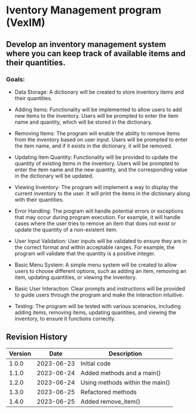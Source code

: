 # Iventory Management program (VexIM)

## Develop an inventory management system where you can keep track of available items and their quantities.

### Goals:

  * Data Storage: A dictionary will be created to store inventory items and their quantities.

  *  Adding Items: Functionality will be implemented to allow users to add new items to the inventory. Users will be prompted to enter the item name and quantity, which will be stored in the dictionary.

  *  Removing Items: The program will enable the ability to remove items from the inventory based on user input. Users will be prompted to enter the item name, and if it exists in the dictionary, it will be removed.

  *  Updating Item Quantity: Functionality will be provided to update the quantity of existing items in the inventory. Users will be prompted to enter the item name and the new quantity, and the corresponding value in the dictionary will be updated.

  *  Viewing Inventory: The program will implement a way to display the current inventory to the user. It will print the items in the dictionary along with their quantities.

  *  Error Handling: The program will handle potential errors or exceptions that may occur during program execution. For example, it will handle cases where the user tries to remove an item that does not exist or update the quantity of a non-existent item.

  *  User Input Validation: User inputs will be validated to ensure they are in the correct format and within acceptable ranges. For example, the program will validate that the quantity is a positive integer.

  *  Basic Menu System: A simple menu system will be created to allow users to choose different options, such as adding an item, removing an item, updating quantities, or viewing the inventory.

  *  Basic User Interaction: Clear prompts and instructions will be provided to guide users through the program and make the interaction intuitive.

  *  Testing: The program will be tested with various scenarios, including adding items, removing items, updating quantities, and viewing the inventory, to ensure it functions correctly.


  ## Revision History

| Version | Date       | Description                        |
|---------|------------|------------------------------------|
| 1.0.0   | 2023-06-23 | Initial code                       |
| 1.1.0   | 2023-06-24 | Added methods and a main()         |
| 1.2.0   | 2023-06-24 | Using methods within the main()    |
| 1.3.0   | 2023-06-25 | Refactored methods                 |
| 1.4.0   | 2023-06-25 | Added remove_item()                |

